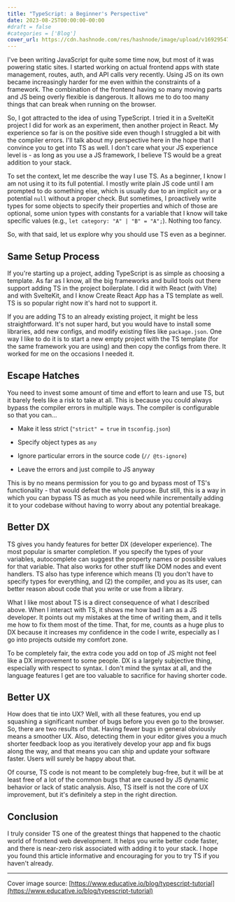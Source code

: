 ```yaml
---
title: "TypeScript: a Beginner's Perspective"
date: 2023-08-25T00:00:00-00:00
#draft = false
#categories = ['Blog']
cover_url: https://cdn.hashnode.com/res/hashnode/image/upload/v1692954785301/fd5257fb-435a-4561-b1d1-a614b2530635.png?w=1600&h=840&fit=crop&crop=entropy&auto=compress,format&format=webp
---
```


I've been writing JavaScript for quite some time now, but most of it was powering static sites. I started working on actual frontend apps with state management, routes, auth, and API calls very recently. Using JS on its own became increasingly harder for me even within the constraints of a framework. The combination of the frontend having so many moving parts and JS being overly flexible is dangerous. It allows me to do too many things that can break when running on the browser.

So, I got attracted to the idea of using TypeScript. I tried it in a SvelteKit project I did for work as an experiment, then another project in React. My experience so far is on the positive side even though I struggled a bit with the compiler errors. I'll talk about my perspective here in the hope that I convince you to get into TS as well. I don't care what your JS experience level is - as long as you use a JS framework, I believe TS would be a great addition to your stack.

To set the context, let me describe the way I use TS. As a beginner, I know I am not using it to its full potential. I mostly write plain JS code until I am prompted to do something else, which is usually due to an implicit `any` or a potential `null` without a proper check. But sometimes, I proactively write types for some objects to specify their properties and which of those are optional, some union types with constants for a variable that I know will take specific values (e.g., `let category: "A" | "B" = "A";`). Nothing too fancy.

So, with that said, let us explore why you should use TS even as a beginner.

## Same Setup Process

If you're starting up a project, adding TypeScript is as simple as choosing a template. As far as I know, all the big frameworks and build tools out there support adding TS in the project boilerplate. I did it with React (with Vite) and with SvelteKit, and I know Create React App has a TS template as well. TS is so popular right now it's hard not to support it.

If you are adding TS to an already existing project, it might be less straightforward. It's not super hard, but you would have to install some libraries, add new configs, and modify existing files like `package.json`. One way I like to do it is to start a new empty project with the TS template (for the same framework you are using) and then copy the configs from there. It worked for me on the occasions I needed it.

## Escape Hatches

You need to invest some amount of time and effort to learn and use TS, but it barely feels like a risk to take at all. This is because you could always bypass the compiler errors in multiple ways. The compiler is configurable so that you can...

* Make it less strict (`"strict" = true` in `tsconfig.json`)
    
* Specify object types as `any`
    
* Ignore particular errors in the source code (`// @ts-ignore`)
    
* Leave the errors and just compile to JS anyway
    

This is by no means permission for you to go and bypass most of TS's functionality - that would defeat the whole purpose. But still, this is a way in which you can bypass TS as much as you need while incrementally adding it to your codebase without having to worry about any potential breakage.

## Better DX

TS gives you handy features for better DX (developer experience). The most popular is smarter completion. If you specify the types of your variables, autocomplete can suggest the property names or possible values for that variable. That also works for other stuff like DOM nodes and event handlers. TS also has type inference which means (1) you don't have to specify types for everything, and (2) the compiler, and you as its user, can better reason about code that you write or use from a library.

What I like most about TS is a direct consequence of what I described above. When I interact with TS, it shows me how bad I am as a JS developer. It points out my mistakes at the time of writing them, and it tells me how to fix them most of the time. That, for me, counts as a huge plus to DX because it increases my confidence in the code I write, especially as I go into projects outside my comfort zone.

To be completely fair, the extra code you add on top of JS might not feel like a DX improvement to some people. DX is a largely subjective thing, especially with respect to syntax. I don't mind the syntax at all, and the language features I get are too valuable to sacrifice for having shorter code.

## Better UX

How does that tie into UX? Well, with all these features, you end up squashing a significant number of bugs before you even go to the browser. So, there are two results of that. Having fewer bugs in general obviously means a smoother UX. Also, detecting them in your editor gives you a much shorter feedback loop as you iteratively develop your app and fix bugs along the way, and that means you can ship and update your software faster. Users will surely be happy about that.

Of course, TS code is not meant to be completely bug-free, but it will be at least free of a lot of the common bugs that are caused by JS dynamic behavior or lack of static analysis. Also, TS itself is not the core of UX improvement, but it's definitely a step in the right direction.

## Conclusion

I truly consider TS one of the greatest things that happened to the chaotic world of frontend web development. It helps you write better code faster, and there is near-zero risk associated with adding it to your stack. I hope you found this article informative and encouraging for you to try TS if you haven't already.

* * *

Cover image source: [https://www.educative.io/blog/typescript-tutorial](https://www.educative.io/blog/typescript-tutorial)
